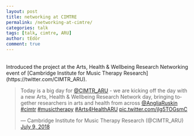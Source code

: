 ```yaml
---
layout: post
title: networking at CIMTRE
permalink: /networking-at-cimtre/
categories: talk
tags: [talk, cimtre, ARU]
author: tEdör
comment: true
---
```

<br>
 Introduced the project at the Arts, Health & Wellbeing Research Networking event of [Cambridge Institute for Music Therapy Research](https://twitter.com/CIMTR_ARU).
<br>
<blockquote class="twitter-tweet" data-lang="en"><p lang="en" dir="ltr">Today is a big day for <a href="https://twitter.com/CIMTR_ARU?ref_src=twsrc%5Etfw">@CIMTR_ARU</a> - we are kicking off the day with a new Arts, Health &amp; Wellbeing Research Network day, bringing together researchers in arts and health from across <a href="https://twitter.com/AngliaRuskin?ref_src=twsrc%5Etfw">@AngliaRuskin</a> <a href="https://twitter.com/hashtag/cimtr?src=hash&amp;ref_src=twsrc%5Etfw">#cimtr</a> <a href="https://twitter.com/hashtag/musictherapy?src=hash&amp;ref_src=twsrc%5Etfw">#musictherapy</a> <a href="https://twitter.com/hashtag/Arts4HealthARU?src=hash&amp;ref_src=twsrc%5Etfw">#Arts4HealthARU</a> <a href="https://t.co/jIg5TOGsmC">pic.twitter.com/jIg5TOGsmC</a></p>&mdash; Cambridge Institute for Music Therapy Research (@CIMTR_ARU) <a href="https://twitter.com/CIMTR_ARU/status/1016258071990013952?ref_src=twsrc%5Etfw">July 9, 2018</a></blockquote>
<script async src="https://platform.twitter.com/widgets.js" charset="utf-8"></script>
